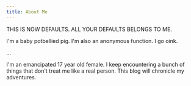 ```yaml
---
title: About Me
---
```


THIS IS NOW DEFAULTS. ALL YOUR DEFAULTS BELONGS TO ME.

I'm a baby potbellied pig. I'm also an anonymous function. I go oink.

...

I'm an emancipated 17 year old female. I keep encountering a bunch of things that don't treat me like a real person. This blog will chronicle my adventures.